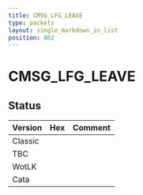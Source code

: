 ```yaml
---
title: CMSG_LFG_LEAVE
type: packets
layout: single_markdown_in_list
position: 862
---
```


# CMSG_LFG_LEAVE

## Status

Version | Hex | Comment
---------- | ---------- | ---------- 
Classic |  |  
TBC |  |  
WotLK |  |  
Cata |  |  

